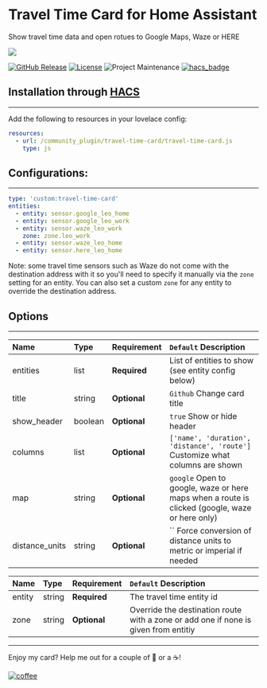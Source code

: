 # Travel Time Card for Home Assistant
Show travel time data and open rotues to Google Maps, Waze or HERE

<img src='https://raw.githubusercontent.com/ljmerza/travel-time-card/master/card.png' />

[![GitHub Release][releases-shield]][releases]
[![License][license-shield]](LICENSE.md)
![Project Maintenance][maintenance-shield]
[![hacs_badge](https://img.shields.io/badge/HACS-Default-orange.svg?style=for-the-badge)](https://github.com/custom-components/hacs)

## Installation through [HACS](https://github.com/custom-components/hacs)
---
Add the following to resources in your lovelace config:

```yaml
resources:
  - url: /community_plugin/travel-time-card/travel-time-card.js
    type: js
```

## Configurations:
---
```yaml
type: 'custom:travel-time-card'
entities:
  - entity: sensor.google_leo_home
  - entity: sensor.google_leo_work
  - entity: sensor.waze_leo_work
    zone: zone.leo_work
  - entity: sensor.waze_leo_home
  - entity: sensor.here_leo_home
```
Note: some travel time sensors such as Waze do not come with the destination address with it so you'll need to specify it manually via the `zone` setting for an entity. You can also set a custom `zone` for any entity to override the destination address.

## Options
---
| Name | Type | Requirement | `Default` Description
| :---- | :---- | :------- | :----------- |
| entities | list | **Required** | List of entities to show (see entity config below)
| title | string | **Optional** | `Github` Change card title
| show_header | boolean | **Optional** | `true` Show or hide header
| columns | list | **Optional** | `['name', 'duration', 'distance', 'route']` Customize what columns are shown
| map | string | **Optional** | `google` Open to google, waze or here maps when a route is clicked (google, waze or here only) 
| distance_units | string | **Optional** | `` Force conversion of distance units to metric or imperial if needed

| Name | Type | Requirement | `Default` Description
| :---- | :---- | :------- | :----------- |
| entity | string | **Required** | The travel time entity id
| zone | string | **Optional** | Override the destination route with a zone or add one if none is given from entitiy

---

Enjoy my card? Help me out for a couple of :beers: or a :coffee:!

[![coffee](https://www.buymeacoffee.com/assets/img/custom_images/black_img.png)](https://www.buymeacoffee.com/JMISm06AD)


[commits-shield]: https://img.shields.io/github/commit-activity/y/ljmerza/travel-time-card.svg?style=for-the-badge
[commits]: https://github.com/ljmerza/travel-time-card/commits/master
[license-shield]: https://img.shields.io/github/license/ljmerza/travel-time-card.svg?style=for-the-badge
[maintenance-shield]: https://img.shields.io/badge/maintainer-Leonardo%20Merza%20%40ljmerza-blue.svg?style=for-the-badge
[releases-shield]: https://img.shields.io/github/release/ljmerza/travel-time-card.svg?style=for-the-badge
[releases]: https://github.com/ljmerza/travel-time-card/releases
